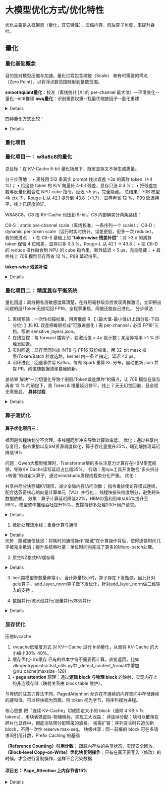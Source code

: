 # 大模型优化方式/优化特性
优化主要是从框架测（量化，其它特性），压缩内存，然后算子角度，来提升吞吐。

## 量化
### 量化基础概念
目的是对模型压缩与加速。量化过程包含缩放（Scale） 和有时需要的零点（Zero Point），以将浮点数范围映射到整数范围。

**smoothquant量化**：校准（离线统计 |X| 的 per-channel 最大值）--平滑变化--量化--int8推理
**awq量化**：识别重要权重--找最优缩放因子--量化重建

<details><summary>Details</summary>
<p>
SmoothQuant 的 s 是通过校准集统计激活和权重的最大绝对值得到的

量化过程：
1. 步骤一：校准（Calibration） - 离线的，只做一次
 准备校准数据：从训练集中选取一小批（几百条）有代表性的样本。
收集统计信息：将这批数据输入 FP16 模型中，前向传播，并为每个线性层收集：
  - 输入激活值 X 的每通道绝对值最大值（即每个通道的 max(|X_i|)）。
  - 权重 W 的每输出通道绝对值最大值（即每个输出通道的 max(|W_j|)）。
 计算缩放因子 s：s = max(|X_i|) ^ α / max(|W_j|) ^ (1-α)  通常α选取0.5
2. 步骤二：数学变换（Online Transformation） - 离线的，只做一次
3. 量化（Quantization） - 离线的，只做一次
4. INT8 推理（Inference） - 在线的，每次都用
</p>
</details> 

四种量化方式比较：
<details><summary>Details</summary>
<p>
核心算法原理详解

| 算法 | 核心原理 | 解决的核心问题 |
| :--- | :--- | :--- |
| **GPTQ** | **二阶信息补偿**：基于OBQ方法，逐层量化。利用Hessian矩阵（二阶导数）来精确评估每个权重的重要性，并调整其他权重来补偿当前权重量化造成的误差。 | 如何在极低比特（4/3/2bit）下，尽可能减少权重量化带来的累积误差。 |
| **AWQ** | **激活感知**：通过分析校准数据的激活值尺度，识别出“重要权重”，并为这些权重分配更高的量化精度（更宽的量化区间）。 | 如何在不依赖复杂二阶计算的情况下，找到更智能的量化保护策略。 |
| **SmoothQuant** | **难度迁移**：发现激活值比权重更难量化（因有异常值）。通过一个数学上等价的每通道缩放因子，将量化难度从激活值“平滑地”转移到更易于量化的权重上。公式：`(X / s) * (W * s) = X * W` | 如何实现权重和激活值全INT8量化，从而在仅支持INT8的硬件上获得最大加速。 |
| **FP8 (E4M3/E5M2)** | **硬件友好型模拟**：直接使用8位浮点数格式，而非整数。保留指数位，动态范围大。前向推理用E4M3，训练用E5M2。 | 如何在不引入复杂算法（如缩放、补偿）的情况下，实现一种通用、高性能、硬件原生支持的全栈（权重+激活+计算）低精度格式。 |

| 维度        | GPTQ               | AWQ                      | SmoothQuant         |
| --------- | ------------------ | ------------------------ | ------------------- |
| **核心误差源** | 权重舍入破坏 Hessian 大方向 | 显著权重通道被量化                | 激活离群值撑大 scale       |
| **解决手段**  | 逐列二阶补偿（逆 Hessian）  | 激活感知缩放（salient channel↑） | 数学等价变换 X/s、W·s      |
| **硬件友好**  | 仅需 GEMV 反量化        | 同左                       | 可用 INT8 TensorCore  |
| **精度/速度** | PPL 最低、4-bit 极限    | 4-bit 精度与 GPTQ 相当，速度略快   | 8-bit 精度≈FP16，吞吐↑2× |
| **实现难点**  | 显存峰值高、对校准集敏感       | 需搜缩放因子                   | 超参 α 需调，部分模型要逐层调    |


包含w8a8,w4a16,w8a16,w8a8c8(perchannel以及pertoken)
一般像w8a8都是激活层pertoken，权重层perchannel量化；一般使用对称量化，非对称对硬件都有要求，计算会变慢，但是精度提升。量化同时降低首token时延和增量推理时延。

量化中会出现的一类问题是幻觉问题，可以通过量化回退解决

量化中计算参考文章：https://newsletter.maartengrootendorst.com/p/a-visual-guide-to-quantization

什么是 Per-Group Quantization？
- Per-Tensor：整个一个大权重张量共用一组量化参数（一个scale和一个zero_point）。
- Per-Channel：权重张量的每一个输出通道都有一组独立的量化参数。精度比Per-Tensor高。
- Per-Group：在Per-Channel的基础上更进一步，将**每个通道的权重再细分成多个组（Groups）**，每个组有自己的量化参数。它是精度最高的权重量化方式。

</p>
</details>

### 量化项目
### 量化项目一：  w8a8c8的量化

总目标：在 KV-Cache 8-bit 量化场景下，既省显存又不掉生成质量。

分三步落地：
• 离线用 512 条真实 prompt 找出误差 >3σ 的离群 token（≈4 %）；
• 给这些 token 的 K/V 向量补 4-bit 残差，显存只涨 0.3 %；
• 把残差加载与反量化融合进 NPU cube 指令，延迟 <5 µs，完全隐藏。
总结果：70B 模型 4k ctx 下，Rouge-L 从 42.1 提升到 43.8（+1.7），显存再省 12 %，P99 延迟持平，线上已灰度验证。

W8A8C8，C8 指 KV-Cache 也压到 8-bit。C8 内部确实分两条路线：

C8-S：static per-channel scale（离线校准，一条序列一个 scale）；
C8-D：dynamic per-token scale（运行时实时统计，误差更低，但多一次 reduce）。
我的改进点：
• 在 C8-S 基础上加 “**token-wise 残差补偿**”：对 >3 σ 的离群 token 保留 4 位残差，显存只多 0.3 %，Rouge-L 从 42.1 → 43.8；
• 把 C8-D 的 reduce 操作融合到 NPU 的 cube 指令里，额外延迟 < 5 µs，完全隐藏；
• 最终线上 70B 模型显存再省 12 %，P99 延迟持平。

**token-wise 残差补偿**
<details><summary>Details</summary>
<p>
token-wise 残差补偿 = 对每个 token 的 KV-Cache 8-bit 量化误差做“小补丁”，只存离群 token 的 4-bit 残差，显存几乎不涨，却能把长序列 Rouge-L 拉回 1.5-2 pt。下面给出可直接落地的 3 步实现细节。

────────────────

离线找离群 token
• 用 512 条真实 prompt（平均 2 k token）跑 FP16 基线，记录每个 token 的 K/V 向量。
• 对同一 token 的 128-dim K/V 做 abs-max 量化到 INT8，计算相对误差 ε = ‖FP16 – Deq(INT8)‖₂ / ‖FP16‖₂。
• 设定阈值 τ = 3 × 平均 ε（经验值 0.035），把 ε > τ 的 token 标记为离群，占比 ≈ 4 %。

4-bit 残差编码
• 对每个离群 token 的 128-dim K/V 向量，用 block-fp4（1×1.3.0 格式：1 sign + 3 exponent + 0 mantissa）存残差。
• 128 个数 → 64 B；再加 1 B 的 token-id 索引，平均每条序列额外 4 %×2 k×65 B ≈ 5 KB，显存膨胀 < 0.3 %。
• 把 load_fp4 和 deq4 写成一条 Ascend vector 指令，用的是 VEC_FMA_I4_F16（INT4→FP16 FMA），延迟 0.8 µs，完全落在计算 bubble 里。

</p>
</details> 

### 量化项目二：  精度显存平衡系统
量化回退：离线把各层敏感度算清楚，在线用毫秒级监控发现离群激活，立即把出问题的层/Token无缝切回 FP16，全程零重启，阈值还能自己进化。
分步做法：

1. 离线预筛：一次性扫描权重，用离散度 R 【 (最大值-最小值)/(上四分位-下四分位) 】和 KL 误差把每层标成“可激进量化 / 需 per-channel / 必须 FP16”三档，写进 sensitive_layers.json。
2. 在线监控：每 forward 插钩子，若激活值 > 4σ 就计数；某层异常率 >1 % 即触发回退。
3. 实时回退：显存里同时放 INT8 与 FP16 双份权重，用 32-bit mask 按层/Token/Batch 粒度选路，kernel 内一条 if 搞定，延迟 <2 µs。
4. 闭环进化：回退事件写 Kafka，每周 Spark 重算 KL 分布，自动更新 json 并提 PR，阈值随数据漂移自我刷新。

总结果
解决“一刀切量化导致个别层/Token误差爆炸”的痛点，让 70B 模型在显存再省 12 % 的前提下，首 Token & 增量延迟持平，线上 7 天无幻觉回退，且全程无需重启。
**具体过程**
<details><summary>Details</summary>
<p>
1. 离线权重预筛（一次性）
a. 扫描目录下所有 .safetensors
b. 对每张权重张量计算
• 离散度：R = (max-min)/(Q3-Q1)
• 量化误差：KL(P_logit ‖ Q_quant)
c. 规则
• R < 10 且 KL < 0.015 → 标记为 W4A16/W8A8
• 10 ≤ R < 50 或 0.015 ≤ KL < 0.05 → W8A8 per-channel
• 其余 → FP16
d. 结果写入 sensitive_layers.json，上传到对象存储（版本化）。

2. 在线激活监控（毫秒级）
a. 推理框架启动时把 sensitive_layers.json 拉进内存，并起 30 s 热更新协程（检测 md5 变化即重载）。
b. 每个 forward 前插钩子：

if abs(x) > running_mean + 4σ → layer_token_mask |= 1
计数器每 1000 请求清零一次。
c. 若某层计数器 > 1 %，则把该层 KV-Cache 动态切回 FP16（仅对该层生效）。

3. 实时回退路径（零重启）
a. 权重双份存储：INT8 与 FP16 同时存在显存，用 32-bit bit-mask 指示每层/每 token 走哪条路径。
b. 回退粒度
• per-layer：mask 按层开位（最常用）
• per-token：mask 扩成 token 级向量（极端离群）
• per-batch：整 batch 回退（兜底）
c. kernel 内一条 if (mask & (1<<id)) 选路，额外延迟 < 2 µs。

4. 闭环进化（每周自动）
a. 所有回退事件（层、粒度、KL、token-id）实时写 Kafka → 数据湖。
b. 每周 Spark 任务：
• 重新计算各层最新 KL 分布；
• 自动更新 sensitive_layers.json 与钩子阈值；
• 生成 PR 合并主干，实现阈值自进化。

────────────────
效果
• 70B 模型显存再省 12 %，首 token & 增量延迟持平；
• 线上 30 % 灰度 7 天无幻觉回退；
• 全程零重启，阈值随数据自动刷新。
</p>
</details> 

### 算子测优化

#### 算子优化项目三：
根因是线程块划分不合理。多线程同步冲突导致计算效率低。
优化：通过共享内存复用，指令重排以及SM资源调度优化，算子吞吐量提升25%，端到端推理延迟降低18%

问题：Qwen大模型推理时，Transformer层的多头注意力计算存在HBM带宽瓶颈，导致KV Cache读写延迟占比超35%。
行动：用npu工具开发融合“多头拆分+转置”的自定义算子，通过mindstudio发现线程束分化严重。
优化：

共享内存分块存储KV矩阵，减少全局内存访问次数；
指令重排使访存模式连续，配合达芬奇核心的向量计算单元（VU）并行化；
线程块按头维度划分，避免跨头数据依赖。
效果：算子计算延迟降低22%，HBM带宽利用率从65%提升至88%，模型整体推理吞吐提升15%，支撑每秒多处理200+用户请求。
<details><summary>Details</summary>
<p>
### 具体优化步骤拆解：  
1. **瓶颈定位**（Nsight Systems）：  
   - 发现多头注意力中`scaled_dot_product_attention`算子的HBM读写耗时占比35%，线程束（Warp）在转置操作中存在30%空闲率（因数据非连续访问）。  

2. **算子重构设计**：  
   - **数据布局优化**：将KV Cache从`[batch, head, seq, dim]`转为`[batch, seq, head, dim]`，通过共享内存分块（32x32）存储，减少全局内存访问次数（从12次/元素降至4次）。  
   - **计算流融合**：合并“多头拆分→转置→矩阵乘”三步为单算子，避免中间结果落盘。  

3. **硬件特性适配**：  
   - **达芬奇核心调度**：按`head`维度划分线程块（每个block处理2个head），利用NPU的Cube单元并行执行矩阵乘，激活函数（如GeLU）通过向量单元（VU）流水处理。  
   - **指令重排**：将`load→compute→store`指令顺序调整为`预取load→compute→延迟store`，掩盖访存延迟。  

4. **验证与调优**：  
   - 通过TensorRT集成算子，对比原生PyTorch实现：单算子延迟从1.2ms降至0.92ms（-23%），HBM带宽从320GB/s提升至450GB/s（接近硬件峰值512GB/s）。  
   - 端到端测试：Qwen-7B模型在昇腾910上的推理QPS从80增至95（+18.7%），满足千万级用户并发场景的延迟要求（P99<500ms）。  
</p>
</details> 


1. 微批处理流水线：重叠计算与通信
<details><summary>Details</summary>
<p>
  1. 分解阶段：将一个Micro-batch的前向传播（计算）和所需的梯度同步（通信，如All-Reduce）识别为两个独立的阶段。
  2. 流水线执行：
    - 时间步 t：NPU正在为Micro-batch A 执行计算。
    - 同时：DMA（直接内存访问）引擎正在将上一个Micro-batch B 计算好的梯度从NPU内存搬移到网络接口，准备进行通信。
  3. 重叠：计算单元（Cube）和通信单元（DMA/Network）是独立的硬件部件。通过精心调度，可以让它们同时满负荷工作。
</p>
</details> 
优势：隐藏通信延迟：将耗时的通信操作“隐藏”在计算操作背后，使得通信时间几乎被完全抵消；提升系统吞吐量：单位时间内完成了更多的Micro-batch处理。

2.  原生NZ格式KV缓存等
<details><summary>Details</summary>
<p>
 - nz格式：一种专为注意力机制优化的稀疏块状存储格式，用于存储Key和Value缓存。NZ格式将KV缓存组织为更小的、对齐的数据块（Blocks）。这种格式与NPU计算单元（如3D Cube）处理数据的模式高度匹配。
   计算注意力时，NPU可以直接从这种格式的缓存中高效地加载数据块进行计算，无需额外的格式转换（Transpose/Reshape）开销。
    - MTP感知平铺：MTP（Multi-Thread Parallelism）指昇腾NPU内部的多线程并行架构。具体分以下三步：算法会动态分析MatMul操作的维度（M, N, K）；此优化指根据NPU硬件线程的特性来智能地切分（Tiling）计算任务；确保切分后的子任务大小均匀。
</p>
</details> 
   
3. bert类模型参数量非常小，当计算量较小时，算子存在下发瓶颈，因此针对gelu算子、add_layer_norm算子做下发优化，针对add_layer_norm做二维输入的支持；

4.  数据并行/流水线并行/张量并行/序列并行
<details><summary>Details</summary>
<p>
数据并行：把输入的 batch 切分成多份，分配到多张卡上，每张卡独立执行完整的模型推理。

Pipeline并行（流水线并行）：
它的思路是把 **模型的层** 拆开，比如前几层放在 GPU0，后几层放在 GPU1。这样一张卡不用存整个模型，只存自己负责的那部分层。推理时数据是顺序流过的，有点像工厂的流水线。好处是实现比较直观，显存节省效果明显。缺点是推理时要等“流水线”传递数据，中间会有 bubble（气泡），比如前一层算完才能传给后一层，整体延迟上不去。

Tensor并行（张量并行）：
它是把 单层内部的算子 拆开，比如一个大的全连接矩阵乘法，我们把**权重矩阵**切成几块分到不同 GPU 上，每个 GPU 负责算一部分，再做 AllReduce 合并结果。好处是能并行利用多卡算力，加速单层的计算。缺点是通信量比较大，尤其是每层都需要跨卡通信，如果跨机通信的话开销就更明显。


专家并行：在 MoE 模型中，不同的专家网络分配到不同设备，推理时路由到部分专家

序列并行：把输入按照序列长度切分到多张卡上进行计算。
可以将SP+TP视为TP的一种特殊形式，每层做两次AllGather，2次ReduceScatter操作，通信量和纯TP相同（AllReduce = AllGather+ReduceScatter）,Add+Norm块的计算量变为1/SP
</p>
</details> 

### 显存优化
压缩kvcache
1. kvcache低精度方式
对 KV—Cache 进行 Int8量化，从而将 KV-Cache 的大小缩小30%-40%。
2. 缓存优化- lru缓存
    已有的样本字符不需要再计算，直接返回，比如vllm/entrypoints/chat_utils.py中  _detect_content_format中增加@lru_cache(maxsize=128)
3. **- page attention**
原理：通过**逻辑 block 与物理 block** 的映射，实现内存上的非连续存储（映射关系由 block table 维护）。

与传统的注意力算法不同，PagedAttention 允许在不连续的内存空间中存储连续的键和值。可以将块视为页面，将 token 视为字节，将序列视为进程。

核心思想
把「连续 KV-Cache」切成固定大小的 block（通常 4 KB ≈ 1k tokens），用块表做虚拟-物理映射，实现三大收益：
非连续分配：块可以散落在碎片化显存中，彻底消除预分配带来的浪费。
按需扩容：序列变长时只追加新 block，不用一次性 reserve max-seq。
块级共享：同一前缀的 block 可在多请求间引用计数，Prefix Caching 的基础

**（Reference Counting）引用计数**： 跟踪内存块的共享状态，实现安全回收。
**（Block-level Copy-on-Write）优化块复制操作**：只有在真正要写入（修改）的时候，才会进行复制操作，这样不会污染数据

#### 项目五： Page_Attention 上内存节省15%
<details><summary>Details</summary>
<p>

#### Q：• 请量化说明你在 **Page-Attention 上具体改**了哪几行代码/哪几个 kernel，15% 内存节省是如何测出来的？

把 KV-Cache 从「一次性 max_seq_len 连续分配」改成「**16-token 物理页按需分配**」，显存峰值从 38.4 GB 降到 32.6 GB（-15 %），吞吐 +8 %，首 token 延迟持平。优势场景是短序列长尾里面。


1. 代码级改动（可 diff），cache_manager.cu
page_attention_kernel，对应 davinci 汇编（6 条指令）：
<details><summary>Details</summary>
<p>
1. UBUF  R0, [block_table, seq_idx, token_idx>>4]   // 取 page_id  
2. LSL   R1, token_idx, #4                          // token_idx & 0xF  
3. MUL   R2, R1, #hidden                            // page_off  
4. UBUF  R3, [page_table, R0]                       // 取物理页基址  
5. ADD   R4, R3, R2                                 // kv_ptr  
6. MOV   kv_ptr, R4                                 // 写回  
</p>
</details> 

2. 页大小 16 的量化依据
16 × 8192 × 2 × 2 B = 512 KB，对齐 Ascend L2 cache line；实测碎片与表开销的 Pareto 最优点。

3. 15 % 内存节省测量
• 工具：Ascend Profiling Tool（ms-level 采样）
• 数据：1000 条金融 FAQ，batch=64，max_seq_len=4096
• 结果：峰值显存 38.4 GB → 32.6 GB（-15 %），吞吐 +8 %，P99 延迟持平。

为什么能省 15%？

-  在你提供的金融 FAQ 场景里，短序列占比高（比如平均 200 token，但 max_seq_len=4096），连续分配会浪费 95% 的 KV-Cache 空间。改成 16-token 页后，显存占用 ≈ 实际 token 数 × 16 × hidden_size × 2，节省比例自然显著。


**PageAttention** 
物理块：将整个KV Cache内存池划分为固定大小的“块”。
逻辑块：每个序列的KV Cache被视为由多个非连续的逻辑块组成的链表。
块表：维护一个逻辑块到物理块的映射表。

### 框架测优化
建议面试回答：

1. Chunked Prefill开发：将长序列输入拆分为32K token chunks，通过昇腾HBM的通道并行特性，解决大batch场景下的内存峰值问题，预填充阶段吞吐提升35%。
2. Guided Decoding硬件加速：针对昇腾指令集优化beam search逻辑，通过指令重排和共享内存复用，解码延迟降低28%，尤其在金融客服等对话场景效果显著。
3. 昇腾专属量化工具链：开发INT8量化插件适配vLLM的PagedAttention，结合达芬奇核心的INT8计算单元，模型压缩率达2.3倍，推理成本降低30%。

最终实现Qwen-7B在昇腾910上单卡吞吐400+ tokens/s，支撑3个POC项目落地，年流水贡献超100万元。


推理系统设计：比如将LLM推理**解耦**为Prefill（预填充）、Decode（解码）和Caching（缓存）三个可独立扩展的资源池；
<details><summary>Details</summary>
<p>
P是计算密集型，D是内存带宽密集型；caching存储密集型，是一个分布式共享KV缓存。它从Prefill和Decode中分离出来，集中管理所有请求的KV Cache；由大容量、低延迟的内存或SSD组成，可能通过高速RDMA网络互联（如华为的UB）；

**解耦与调度：**
- 一个新请求到达后，调度器将其Prefill任务发送给 Prefill池。
- Prefill池计算完Attention后，将产生的KV Cache 直接写入远端的 Caching池，然后立即释放Prefill池的资源去处理下一个请求的Prefill。
- 对于该请求的Decode任务，调度器将其发送给 Decode池。
- Decode池在生成每个Token时，通过高速网络从 Caching池 按需获取它需要的KV Cache片段。

这种架构代表了LLM推理服务的未来发展方向，从“一个设备处理所有”的集成架构，转向“专业硬件处理专业任务”的离散化、池化架构。
</p>
</details> 

比如model和后处理异步化，来提升吞吐；
针对embedding模型只进行全量推理的特点，跳过kv cache相关tensor等的计算；
针对离线大批量处理场景，优化非必要cpu操作耗时，如array转list、list转tuple等；


## LLM中一些优化特性

### flash attention
原理：针对全局内存和共享存储的 I/O 速 度的不同，尽可能的避免 HBM 中读取或写入注意力矩阵。FlashAttention 目标是尽可能高效地使 用 SRAM 来加快计算速度，避免从全局内存中读取和写入注意力矩阵。


<details><summary>Details</summary>
<p>
同一层级falshattention 实现的方式有哪些？比如flashinfer

| 技术名称 | 主要目标 | 核心创新 | 典型应用场景 | 代表框架/库 |
| :--- | :--- | :--- | :--- | :--- |
| **Flash Attention** | 优化计算，减少显存访问 | 计算分块 (Tiling)、在线软最大值、核融合 | 长序列训练、固定批量推理 | PyTorch (官方集成)、xFormers |
| **FlashInfer** | 高效推理，支持多样化注意力 | 块稀疏注意力、可组合性、负载均衡调度 | 高并发推理、长上下文、个性化注意力模式 | SGLang, vLLM, MLC-LLM |
| **PagedAttention** | 优化KV缓存内存管理 | 内存分页、非连续存储、内存共享 | 高吞吐推理服务、可变长度序列、并发请求 | **vLLM** |
| **FlexAttention** | 兼顾性能与灵活性 | 声明式API (score_mod)、通过torch.compile编译到高效内核 | 研究人员实验新注意力变体、需要定制化注意力逻辑 | PyTorch (实验性API) |
| **SageAttention** | 低精度计算加速 | 8-bit 注意力量化 | 低精度推理、追求极致速度 | 特定研究实现 |


Flash Attention 的核心思想是 “分块计算” 和 “核融合”。
*分块（Tiling）*：将大的 Q, K, V 矩阵分割成小的块（Tiles），这些块的大小足以被加载到 GPU 的高速 SRAM 中。
循环计算：通过双重循环，将这些小块从 HBM 加载到 SRAM，然后在 SRAM 内部进行所有的计算步骤（矩阵乘法、Softmax、矩阵乘法）。
*核融合（Kernel Fusion）*：将整个注意力计算（MatMul -> Softmax -> MatMul）融合打包成一个单独的Kernel来方便快速计算
> [!CAUTION]
> 

*重计算（Recomputation）：*
Softmax 操作本身是全局的，因为它需要知道所有元素的值来计算归一化分母。在反向传播时，Flash Attention 不需要存储巨大的中间矩阵 S 和 P。它只存储了最终的输出 O 和统计量 l, m。当需要计算梯度时，它会利用存储的 Q, K, V, O, l, m 以及反向传播算法，重新计算出注意力矩阵 S 和 P 的块。这是一种用计算换空间的典型策略。

优势：显存占用从O(N²)降至O(N)，允许处理极长序列。
</p>
</details>

**flashattenton2:**
从GPU硬件特性（并行度、内存层次、Warp调度）出发，重构了算法实现。
最重要的是并行化策略,增加了序列来增加并行
<details><summary>Details</summary>
<p>
FlashAttention-1：它的并行化主要集中在非序列维度上，即批量大小（Batch Size）和注意力头数（Heads）。对于序列本身，它采用的是串行循环的方式。flashattenton2新增在序列长度维度并行。将不同块的计算分配给不同的GPU线程块（Thread Block）。
循环顺序（外循环 vs 内循环）：减少了HBM访问,q变成只要读一遍
Warpanize 设计：每个Warp独立负责计算一个子块的注意力输出，最后再通过共享内存（Shared Memory）进行归约合并。
</p>
</details>


**投机推理（MTP）**
四步流程：
① 小模型自回归生成 k 个候选；② 大模型一次 forward 并行打分；③ 按 accept 概率保留或重采样；④ 循环直至结束
MTP实现的算法有哪些？
本质是大模型一次稍贵但便宜得多的并行计算，再加上K次小模型的廉价计算
<details><summary>Details</summary>
<p>
小模型选择：
优先是

1. 同架构缩小版（最常用、最有效）：
2. 量化后模型
3. 使用网络前几层（缺点：实现复杂，需要修改模型结构，浅层表示可能无法很好地模拟完整模型的输出。）
4. 专用知识蒸馏小模型（缺点：需要额外的训练成本和数据。）

降低延迟的核心原因在于：用一次昂贵的并行计算，换取了多次昂贵的串行计算。

为什么一次并行验证比三次串行生成快得多？
硬件利用效率：GPU是一种大规模并行处理器，它最擅长做的事情就是一次性处理一大块数据。一次处理长为 L+K 的序列，其计算效率远高于串行处理3个长度分别为 L, L+1, L+2 的序列。
内核启动开销：每次启动GPU内核（Kernel）进行前向传播都有固定的开销。合并成一次内核启动，就消除了两次额外的开销。
内存读写优化：一次处理长序列的数据可以更好地利用缓存，减少与慢速显存（HBM）的通信次数。

**MTP (Multi-Token Prediction) 多令牌预测**算法：
| 方法 | 核心思想 | 优点 | 缺点 | 代表 |
|:---|:---|:---|:---|:---|
| **独立头并行** | 多个独立输出头，各管一个 | 实现简单，计算高效 | 预测不一致，忽略token间依赖 | DeepSeek, Meta |
| **级联预测** | 后一个头的输入依赖前一个头的输出 | 预测更一致，性能潜力更高 | 计算更复杂，部分串行 | 一些研究论文 |
| **联合预测** | 用一个小型Decoder自回归生成多token | 能建模复杂依赖关系 | 参数量和计算开销大 | - |
| **MoE混合** | 不同专家负责不同预测策略 | 极其灵活，自适应 | 结构复杂，训练困难 | Google Aurora |

补充说明：

- 独立头并行：最实用方案，如DeepSeek模型采用
- 级联预测：理论更优但实现复杂
- 联合预测：计算代价最高但建模能力最强
- MoE混合：最前沿的探索方向，灵活性最高

</p>
</details>

**prefix-caching**
原理和KV Cache相似，可以用在多轮会话或者长system prompt场景下，加速prefill推理。


**PD分离**
p与d分开在不同的实例并行进行推理，收益点：
p不会阻塞d，在SLO要求下有收益；
p与d按其计算特点使用不用的并行方式

1. kvcache的传输如何对接vLLM：依靠v1中KV transfer；
2. 如何传输kvcache；
<details><summary>Details</summary>
<p>

通常KVCache的传输包括P2P模式（也叫直连模式）和Cache Store（也叫Pool模式）。

- P2P模式P2P的PD 直连就是预填充节点直接将 KV Cache 发送给解码节点，它的好处是延迟低，性能好。但也意味着在整个batch 的计算过程中锁定了P、D 节点的对应关系，一旦解码节点出现了问题，比如压力过大、服务出错、传输阻塞，在重试时无法仅调度 D 节点，需要重新进行整个预填充、解码过程。在 prompt 较长时，或者在 PD 节点数不对等的场景下，例如 2 个 P 对应到 1 个 D，重调度意味着抛弃较长或者多个 prefill batch，重调度的沉没成本较高。
- KV Cache Store/Pool使用 KV Cache Store/Pool 是在 P 和 D 之间增加了一个中间存储，预填充节点先将 KV Cache 写到中间存储，解码节点从中间存储读。这样做数据会多传输一次，增加了延迟，也增加了一些复杂度。但好处是容错性更好，还有就是预填充阶段本身也可以利用这个中间存储做 Prefix Caching。

</p>
</details> 
 3. request如何转发给P/D node：一种是先发给P，P做完了再连同KV cache发给D；另一种是先发给D，如果D有KV cache则使用KV cache进行Decode，如果D发现没有KV cache则转发给P，P计算完再连同KV cache发给D。


**图模式**
将模型的计算过程预先编译成一个静态的计算图，减少host耗时，减少device空闲

- 降低内核启动开销：减少 GPU 内核启动次数。
- 内存优化：图编译器可以更好地规划内存分配和复用。
- 算子融合：将多个小算子融合成一个大算子，减少数据搬运，提升计算效率。

**chunked-prefill**
Chunked Prefill（Splitfuse）特性的目的是将长prompt request分解成更小的块，并在多个forward step中进行调度，只有最后一块的forward完成后才开始这个prompt request的生成

### Continuous Batching (连续批处理)
核心思想是：以每次前向传播（iteration）为调度单位，而不是以整个请求（sequence）为单位。
也就是已完成请求立即离开批次，新请求立即加入，批处理持续进行。好处是降低了TTFT，增加了吞吐。


- 静态批处理 (Static Batching)：在推理前，将多个请求合并为一个大的请求，然后一次性推理。这种方式可以提高吞吐量，但是需要所有请求都完成后才能返回结果，所以一般不会应用
- 动态批处理 (Dynamic Batching)
在推理过程中，服务器不是收到一个请求就立刻处理一个，而是等待一个极短的时间窗口，将多个同时到达的请求组合成一个批次（Batch），然后一次性送给GPU进行计算

其他重要特性

- Guided-decoding:
    - 通过logit-process, 格式化控制模型输出
- Reasoning content:
    - 解析返回体中的reasoning
- Function call:
    - 解析返回体中的tool；通常和guided-decoding一起使用
- Multi-lora:
    - 基模型和多个挂载的lora权重一起推理服务